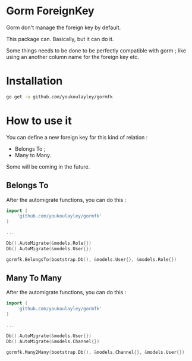 # Gorm ForeignKey
Gorm don't manage the foreign key by default.

This package can. Basically, but it can do it.

Some things needs to be done to be perfectly compatible with gorm ; like using an another column name for the foreign key etc.

# Installation
```bash
go get -u github.com/youkoulayley/gormfk
```

# How to use it
You can define a new foreign key for this kind of relation : 

* Belongs To ;
* Many to Many.

Some will be coming in the future.

## Belongs To
After the automigrate functions, you can do this :

```go
import (
    'github.com/youkoulayley/gormfk'
)

...

Db().AutoMigrate(&models.Role{})
Db().AutoMigrate(&models.User{})

gormfk.BelongsTo(bootstrap.Db(), &models.User{}, &models.Role{})
```

## Many To Many
After the automigrate functions, you can do this :

```go
import (
    'github.com/youkoulayley/gormfk'
)

...

Db().AutoMigrate(&models.User{})
Db().AutoMigrate(&models.Channel{})

gormfk.Many2Many(bootstrap.Db(), &models.Channel{}, &models.User{})
```